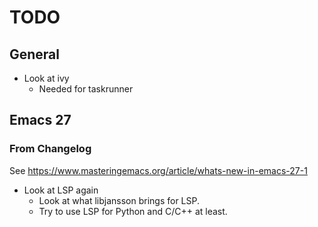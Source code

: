 # TODO

## General

- Look at ivy
  - Needed for taskrunner

## Emacs 27

### From Changelog

See https://www.masteringemacs.org/article/whats-new-in-emacs-27-1

- Look at LSP again
  - Look at what libjansson brings for LSP.
  - Try to use LSP for Python and C/C++ at least.
